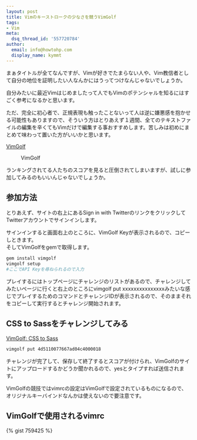 ```yaml
---
layout: post
title: Vimのキーストロークの少なさを競うVimGolf
tags:
- Vim
meta:
  dsq_thread_id: '557720784'
author:
  email: info@howtohp.com 
  display_name: kymmt
---
```

まぁタイトルが全てなんですが、Vimが好きでたまらない人や、Vim教信者として自分の地位を証明したい人なんかにはうってつけなんじゃないでしょうか。

自分みたいに最近Vimはじめましたって人でもVimのポテンシャルを知るにはすごく参考になるかと思います。

ただ、完全に初心者で、正規表現も触ったことないって人は逆に嫌悪感を抱かせる可能性もありますので、そういう方はとりあえず１週間、全てのテキストファイルの編集を辛くてもVimだけで編集する事おすすめします。苦しみは初めにまとめて味わって置いた方がいいかと思います。

[VimGolf](http://vimgolf.com/)

<figure class="bordered">
<img src="/img/posts/vimgolf/vimgolf-ss.png" alt="" title="vimgolf-ss" />
<figcaption>VimGolf</figcaption>
</figure>

ランキングされてる人たちのスコアを見ると圧倒されてしまいますが、試しに参加してみるのもいいんじゃないでしょうか。

## 参加方法

とりあえず、サイトの右上にあるSign in with TwitterのリンクをクリックしてTwitterアカウントでサインインします。

サインインすると画面右上のところに、VimGolf Keyが表示されるので、コピーしときます。  
そしてVimGolfをgemで取得します。

~~~ bash
gem install vimgolf
vimgolf setup
#ここでAPI Keyを尋ねられるので入力
~~~

プレイするにはトップページにチャレンジのリストがあるので、チャレンジしてみたいページに行くと右上のところにvimgolf put xxxxxxxxxxxxxxxみたいな感じでプレイするためのコマンドとチャレンジIDが表示されるので、そのままそれをコピーして実行するとチャレンジ開始されます。

## CSS to Sassをチャレンジしてみる

[VimGolf: CSS to Sass](http://vimgolf.com/challenges/4d5110077667ad04c4000018)

~~~ bash
vimgolf put 4d5110077667ad04c4000018
~~~

チャレンジが完了して、保存して終了するとスコアが付けられ、VimGolfのサイトにアップロードするかどうか聞かれるので、yesとタイプすれば送信されます。

VimGolfの競技ではvimrcの設定はVimGolfで設定されているものになるので、オリジナルキーバインドなんかは使えないので要注意です。

## VimGolfで使用されるvimrc

{% gist 759425 %}

